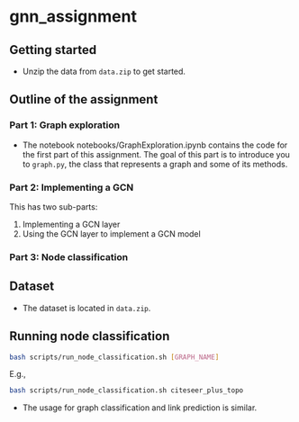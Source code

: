 # gnn_assignment

## Getting started

- Unzip the data from `data.zip` to get started.

## Outline of the assignment

### Part 1: Graph exploration
- The notebook notebooks/GraphExploration.ipynb contains the code for the first part of this assignment. The goal of this part is to introduce you to `graph.py`, the class that represents a graph and some of its methods.


### Part 2: Implementing a GCN

This has two sub-parts:
1. Implementing a GCN layer
2. Using the GCN layer to implement a GCN model

### Part 3: Node classification


## Dataset
- The dataset is located in `data.zip`.

## 

## Running node classification
```sh
bash scripts/run_node_classification.sh [GRAPH_NAME]
```
E.g.,  
```sh
bash scripts/run_node_classification.sh citeseer_plus_topo
```

- The usage for graph classification and link prediction is similar.
